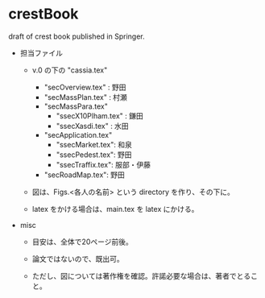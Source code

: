 # crestBook
draft of crest book published in Springer.


 * 担当ファイル
    * v.0 の下の "cassia.tex"
      * "secOverview.tex" : 野田
      * "secMassPlan.tex" : 村瀬
      * "secMassPara.tex"
        * "ssecX10Plham.tex" : 鎌田
        * "ssecXasdi.tex" : 水田
      * "secApplication.tex"
        * "ssecMarket.tex": 和泉
        * "ssecPedest.tex": 野田
        * "ssecTraffix.tex": 服部・伊藤
      * "secRoadMap.tex": 野田
      
   * 図は、Figs.<各人の名前> という directory を作り、その下に。
    * latex をかける場合は、main.tex を latex にかける。

  * misc
    * 目安は、全体で20ページ前後。

    * 論文ではないので、既出可。

    * ただし、図については著作権を確認。許諾必要な場合は、著者でとること。
